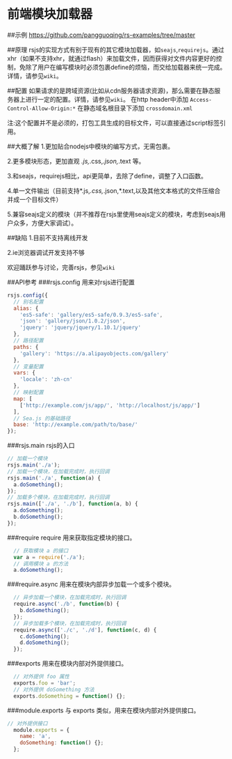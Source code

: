 前端模块加载器
===
##示例
<https://github.com/pangguoqing/rs-examples/tree/master>

##原理
rsjs的实现方式有别于现有的其它模块加载器，如`seajs`,`requirejs`。通过xhr（如果不支持xhr，就通过flash）来加载文件，因而获得对文件内容更好的控制，免除了用户在编写模块时必须包裹define的烦恼，而交给加载器来统一完成。详情，请参见`wiki`。

##配置
如果请求的是跨域资源(比如从cdn服务器请求资源)，那么需要在静态服务器上进行一定的配置。详情，请参见`wiki`。
在http header中添加 `Access-Control-Allow-Origin:*`
在静态域名根目录下添加 `crossdomain.xml`

注:这个配置并不是必须的，打包工具生成的目标文件，可以直接通过script标签引用。

##大概了解
1.更加贴合nodejs中模块的编写方式，无需包裹。

2.更多模块形态，更加直观 *.js,*.css,*.json,*.text 等。

3.和seajs，requirejs相比，api更简单，去除了define，调整了入口函数。

4.单一文件输出（目前支持*.js,*.css,*.json,*.text,以及其他文本格式的文件压缩合并成一个目标文件）

5.兼容seajs定义的模块（并不推荐在rsjs里使用seajs定义的模块，考虑到seajs用户众多，方便大家调试）。

##缺陷
1.目前不支持离线开发

2.ie浏览器调试开发支持不够

欢迎踊跃参与讨论，完善rsjs，参见`wiki`

##API参考
###rsjs.config
用来对rsjs进行配置
```js
rsjs.config({
  // 别名配置
  alias: {
    'es5-safe': 'gallery/es5-safe/0.9.3/es5-safe',
    'json': 'gallery/json/1.0.2/json',
    'jquery': 'jquery/jquery/1.10.1/jquery'
  },
  // 路径配置
  paths: {
    'gallery': 'https://a.alipayobjects.com/gallery'
  },
  // 变量配置
  vars: {
    'locale': 'zh-cn'
  },
  // 映射配置
  map: [
    ['http://example.com/js/app/', 'http://localhost/js/app/']
  ],
  // Sea.js 的基础路径
  base: 'http://example.com/path/to/base/'
});
```
###rsjs.main
rsjs的入口
```js
// 加载一个模块
rsjs.main('./a');
// 加载一个模块，在加载完成时，执行回调
rsjs.main('./a', function(a) {
  a.doSomething();
});
// 加载多个模块，在加载完成时，执行回调
rsjs.main(['./a', './b'], function(a, b) {
  a.doSomething();
  b.doSomething();
});
```
###require
require 用来获取指定模块的接口。
```js
  // 获取模块 a 的接口
  var a = require('./a');
  // 调用模块 a 的方法
  a.doSomething();
```
###require.async
用来在模块内部异步加载一个或多个模块。
```js
  // 异步加载一个模块，在加载完成时，执行回调
  require.async('./b', function(b) {
    b.doSomething();
  });
  // 异步加载多个模块，在加载完成时，执行回调
  require.async(['./c', './d'], function(c, d) {
    c.doSomething();
    d.doSomething();
  });
```
###exports
用来在模块内部对外提供接口。
```js
  // 对外提供 foo 属性
  exports.foo = 'bar';
  // 对外提供 doSomething 方法
  exports.doSomething = function() {};
```
###module.exports
与 exports 类似，用来在模块内部对外提供接口。
```js
// 对外提供接口
  module.exports = {
    name: 'a',
    doSomething: function() {};
  };
```







